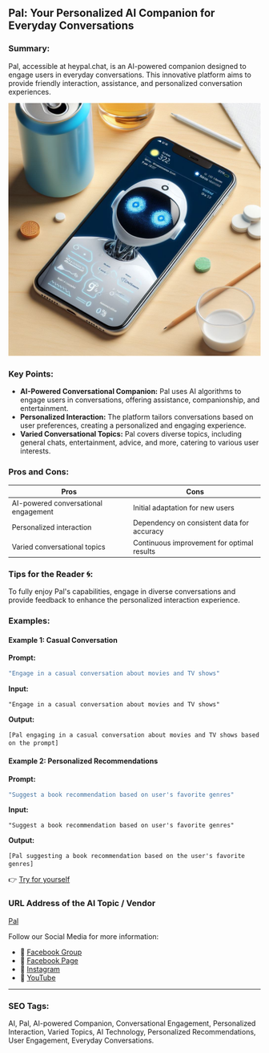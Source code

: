 ## Pal: Your Personalized AI Companion for Everyday Conversations

### Summary:
Pal, accessible at heypal.chat, is an AI-powered companion designed to engage users in everyday conversations. This innovative platform aims to provide friendly interaction, assistance, and personalized conversation experiences.

<img src="pal.webp" alt="pal">

### Key Points:
- **AI-Powered Conversational Companion:** Pal uses AI algorithms to engage users in conversations, offering assistance, companionship, and entertainment.
- **Personalized Interaction:** The platform tailors conversations based on user preferences, creating a personalized and engaging experience.
- **Varied Conversational Topics:** Pal covers diverse topics, including general chats, entertainment, advice, and more, catering to various user interests.

### Pros and Cons:

| Pros                            | Cons                                      |
|---------------------------------|-------------------------------------------|
| AI-powered conversational engagement | Initial adaptation for new users       |
| Personalized interaction       | Dependency on consistent data for accuracy |
| Varied conversational topics   | Continuous improvement for optimal results  |

### Tips for the Reader 🌀:
To fully enjoy Pal's capabilities, engage in diverse conversations and provide feedback to enhance the personalized interaction experience.

### Examples:

#### Example 1: Casual Conversation
**Prompt:**
```dart
"Engage in a casual conversation about movies and TV shows"
```
**Input:**
```
"Engage in a casual conversation about movies and TV shows"
```
**Output:**
```
[Pal engaging in a casual conversation about movies and TV shows based on the prompt]
```

#### Example 2: Personalized Recommendations
**Prompt:**
```dart
"Suggest a book recommendation based on user's favorite genres"
```
**Input:**
```
"Suggest a book recommendation based on user's favorite genres"
```
**Output:**
```
[Pal suggesting a book recommendation based on the user's favorite genres]
```

👉 <a href="https://www.heypal.chat/" target="_blank">Try for yourself</a>

### URL Address of the AI Topic / Vendor
<a href="https://www.heypal.chat/" target="_blank">Pal</a>

Follow our Social Media for more information:
- 📘 <a href="https://www.facebook.com/groups/trionxai" target="_blank">Facebook Group</a>
- 📄 <a href="https://www.facebook.com/ai.trionxai" target="_blank">Facebook Page</a>
- 📸 <a href="https://www.instagram.com/trionxai/" target="_blank">Instagram</a>
- 🎥 <a href="https://www.youtube.com/@robotdocs/" target="_blank">YouTube</a>

<hr>

### SEO Tags:
AI, Pal, AI-powered Companion, Conversational Engagement, Personalized Interaction, Varied Topics, AI Technology, Personalized Recommendations, User Engagement, Everyday Conversations.